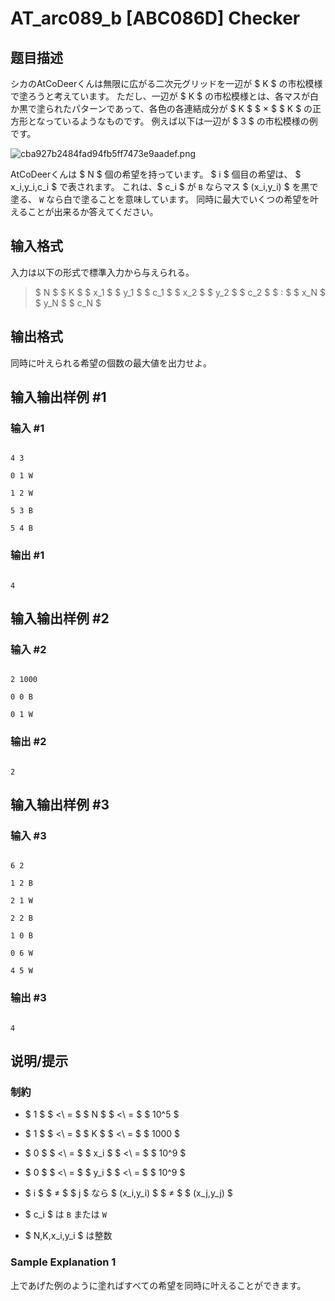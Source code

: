 # AT_arc089_b [ABC086D] Checker

## 题目描述

[problemUrl]: https://atcoder.jp/contests/abc086/tasks/arc089_b

シカのAtCoDeerくんは無限に広がる二次元グリッドを一辺が $ K $ の市松模様で塗ろうと考えています。 ただし、一辺が $ K $ の市松模様とは、各マスが白か黒で塗られたパターンであって、各色の各連結成分が $ K $ $ × $ $ K $ の正方形となっているようなものです。 例えば以下は一辺が $ 3 $ の市松模様の例です。

 ![cba927b2484fad94fb5ff7473e9aadef.png](https://cdn.luogu.com.cn/upload/vjudge_pic/AT_arc089_b/f249ddb0b7d4831bdbfc799a6785c179fe0b5887.png)

AtCoDeerくんは $ N $ 個の希望を持っています。 $ i $ 個目の希望は、 $ x_i,y_i,c_i $ で表されます。 これは、$ c_i $ が `B` ならマス $ (x_i,y_i) $ を黒で塗る、 `W` なら白で塗ることを意味しています。 同時に最大でいくつの希望を叶えることが出来るか答えてください。

## 输入格式

入力は以下の形式で標準入力から与えられる。

> $ N $ $ K $ $ x_1 $ $ y_1 $ $ c_1 $ $ x_2 $ $ y_2 $ $ c_2 $ $ : $ $ x_N $ $ y_N $ $ c_N $

## 输出格式

同時に叶えられる希望の個数の最大値を出力せよ。

## 输入输出样例 #1

### 输入 #1

```
4 3
0 1 W
1 2 W
5 3 B
5 4 B
```

### 输出 #1

```
4
```

## 输入输出样例 #2

### 输入 #2

```
2 1000
0 0 B
0 1 W
```

### 输出 #2

```
2
```

## 输入输出样例 #3

### 输入 #3

```
6 2
1 2 B
2 1 W
2 2 B
1 0 B
0 6 W
4 5 W
```

### 输出 #3

```
4
```

## 说明/提示

### 制約

- $ 1 $ $ <\ = $ $ N $ $ <\ = $ $ 10^5 $
- $ 1 $ $ <\ = $ $ K $ $ <\ = $ $ 1000 $
- $ 0 $ $ <\ = $ $ x_i $ $ <\ = $ $ 10^9 $
- $ 0 $ $ <\ = $ $ y_i $ $ <\ = $ $ 10^9 $
- $ i $ $ ≠ $ $ j $ なら $ (x_i,y_i) $ $ ≠ $ $ (x_j,y_j) $
- $ c_i $ は `B` または `W`
- $ N,K,x_i,y_i $ は整数

### Sample Explanation 1

上であげた例のように塗ればすべての希望を同時に叶えることができます。